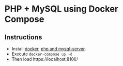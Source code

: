 # PHP + MySQL using Docker Compose

## Instructions
* Install [docker](https://docs.docker.com/install/linux/docker-ce/ubuntu/), [php and mysql-server](https://www.vultr.com/docs/how-to-install-apache-mysql-and-php-on-ubuntu-16-04).
* Execute `docker-compose up -d`
* Then load https://localhost:8100/